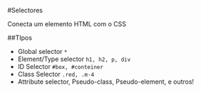 #Selectores

Conecta um elemento HTML com o CSS

##TIpos

* Global selector `*`
* Element/Type selector `h1, h2, p, div`
* ID Selector `#box, #conteiner`
* Class Selector `.red, .m-4`
* Attribute selector, Pseudo-class, Pseudo-element, e outros!